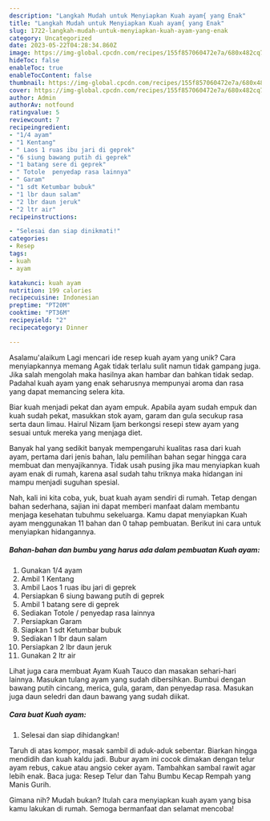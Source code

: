 ```yaml
---
description: "Langkah Mudah untuk Menyiapkan Kuah ayam{ yang Enak"
title: "Langkah Mudah untuk Menyiapkan Kuah ayam{ yang Enak"
slug: 1722-langkah-mudah-untuk-menyiapkan-kuah-ayam-yang-enak
category: Uncategorized
date: 2023-05-22T04:28:34.860Z
image: https://img-global.cpcdn.com/recipes/155f857060472e7a/680x482cq70/kuah-ayam-foto-resep-utama.jpg
hideToc: false
enableToc: true
enableTocContent: false
thumbnail: https://img-global.cpcdn.com/recipes/155f857060472e7a/680x482cq70/kuah-ayam-foto-resep-utama.jpg
cover: https://img-global.cpcdn.com/recipes/155f857060472e7a/680x482cq70/kuah-ayam-foto-resep-utama.jpg
author: Admin
authorAv: notfound
ratingvalue: 5
reviewcount: 7
recipeingredient:
- "1/4 ayam"
- "1 Kentang"
- " Laos 1 ruas ibu jari di geprek"
- "6 siung bawang putih di geprek"
- "1 batang sere di geprek"
- " Totole  penyedap rasa lainnya"
- " Garam"
- "1 sdt Ketumbar bubuk"
- "1 lbr daun salam"
- "2 lbr daun jeruk"
- "2 ltr air"
recipeinstructions:

- "Selesai dan siap dinikmati!"
categories:
- Resep
tags:
- kuah
- ayam

katakunci: kuah ayam 
nutrition: 199 calories
recipecuisine: Indonesian
preptime: "PT20M"
cooktime: "PT36M"
recipeyield: "2"
recipecategory: Dinner

---
```



Asalamu'alaikum Lagi mencari ide resep kuah ayam yang unik? Cara menyiapkannya memang Agak tidak terlalu sulit namun tidak gampang juga. Jika salah mengolah maka hasilnya akan hambar dan bahkan tidak sedap. Padahal kuah ayam yang enak seharusnya mempunyai aroma dan rasa yang dapat memancing selera kita.


Biar kuah menjadi pekat dan ayam empuk. Apabila ayam sudah empuk dan kuah sudah pekat, masukkan stok ayam, garam dan gula secukup rasa serta daun limau. Hairul Nizam Ijam berkongsi resepi stew ayam yang sesuai untuk mereka yang menjaga diet.

Banyak hal yang sedikit banyak mempengaruhi kualitas rasa dari kuah ayam, pertama dari jenis bahan, lalu pemilihan bahan segar hingga cara membuat dan menyajikannya. Tidak usah pusing jika mau menyiapkan kuah ayam enak di rumah, karena asal sudah tahu triknya maka hidangan ini mampu menjadi suguhan spesial.


Nah, kali ini kita coba, yuk, buat kuah ayam sendiri di rumah. Tetap dengan bahan sederhana, sajian ini dapat memberi manfaat dalam membantu menjaga kesehatan tubuhmu sekeluarga. Kamu dapat menyiapkan Kuah ayam menggunakan 11 bahan dan 0 tahap pembuatan. Berikut ini cara untuk menyiapkan hidangannya.

<!--inarticleads1-->

##### Bahan-bahan dan bumbu yang harus ada dalam pembuatan Kuah ayam:

1. Gunakan 1/4 ayam
1. Ambil 1 Kentang
1. Ambil  Laos 1 ruas ibu jari di geprek
1. Persiapkan 6 siung bawang putih di geprek
1. Ambil 1 batang sere di geprek
1. Sediakan  Totole / penyedap rasa lainnya
1. Persiapkan  Garam
1. Siapkan 1 sdt Ketumbar bubuk
1. Sediakan 1 lbr daun salam
1. Persiapkan 2 lbr daun jeruk
1. Gunakan 2 ltr air


Lihat juga cara membuat Ayam Kuah Tauco dan masakan sehari-hari lainnya. Masukan tulang ayam yang sudah dibersihkan. Bumbui dengan bawang putih cincang, merica, gula, garam, dan penyedap rasa. Masukan juga daun seledri dan daun bawang yang sudah diikat. 

<!--inarticleads2-->

##### Cara buat Kuah ayam:


1. Selesai dan siap dihidangkan!

Taruh di atas kompor, masak sambil di aduk-aduk sebentar. Biarkan hingga mendidih dan kuah kaldu jadi. Bubur ayam ini cocok dimakan dengan telur ayam rebus, cakue atau angsio ceker ayam. Tambahkan sambal rawit agar lebih enak. Baca juga: Resep Telur dan Tahu Bumbu Kecap Rempah yang Manis Gurih. 

Gimana nih? Mudah bukan? Itulah cara menyiapkan kuah ayam yang bisa kamu lakukan di rumah. Semoga bermanfaat dan selamat mencoba!
